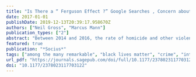 ```yaml
---
title: "Is There a “ Ferguson Effect ?” Google Searches , Concern about Police Violence , and Crime in U . S . Cities , 2014 – 2016"
date: 2017-01-01
publishDate: 2019-12-13T20:39:17.958670Z
authors: ["Neil Gross", "Marcus Mann"]
publication_types: ["2"]
abstract: "Between 2014 and 2016, the rate of homicide and other violent crime in the United States rose. One hypothesis discussed in the press and by some social scientists is that this increase was tied to political mobilization against police violence: As the Black Lives Matter movement gained support following protests in Ferguson, Missouri, perhaps police officers, worried about the new public mood, scaled back their law enforcement efforts, with crime as a consequence. In this article, we examine the association between public concern over police violence and crime rates using Google search measures to estimate the former. Analyzing data on 43 large U.S. cities, we find that violent crime was higher and rose more in cities where concern about police violence was greatest. We also find that measures of social inequality predict crime rates. We conclude by discussing the implications for future research on the “Ferguson effect” and beyond."
featured: true
publication: "*Socius*"
tags: ["among the many remarkable", "black lives matter", "crime", "internet searches", "one will surely stand", "out", "past few years", "police", "political developments in the", "united states of the"]
url_pdf: "https://journals.sagepub.com/doi/full/10.1177/2378023117703122"
doi: "10.1177/2378023117703122"
---
```


